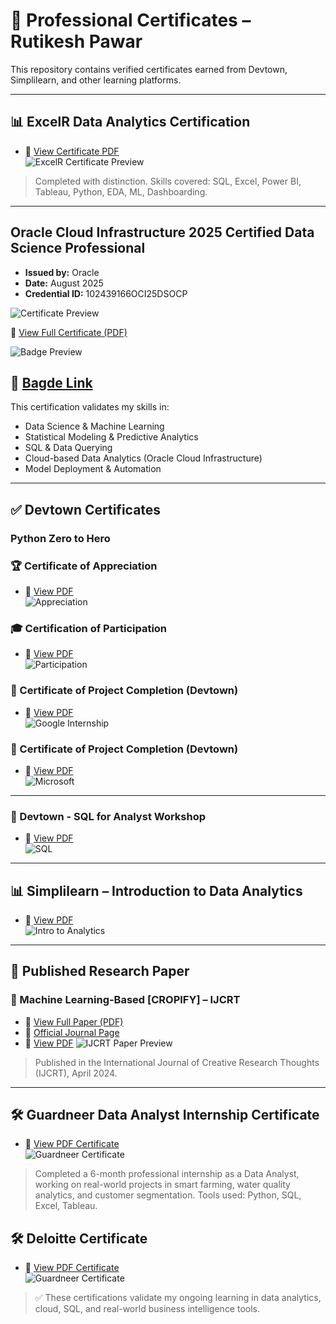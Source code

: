 # 📜 Professional Certificates – Rutikesh Pawar

This repository contains verified certificates earned from Devtown, Simplilearn, and other learning platforms.

---

## 📊 ExcelR Data Analytics Certification

- 🔗 [View Certificate PDF](./ExcelR_DA_Certificate_Rutikesh.pdf)  
![ExcelR Certificate Preview](./ExcelR_DA_Certificate_Rutikesh.jpg)

> Completed with distinction. Skills covered: SQL, Excel, Power BI, Tableau, Python, EDA, ML, Dashboarding.

--- 

## Oracle Cloud Infrastructure 2025 Certified Data Science Professional

- **Issued by:** Oracle  
- **Date:** August 2025  
- **Credential ID:** 102439166OCI25DSOCP  

![Certificate Preview](oracle-certifications/OCI_DS_Certificate.png)

📄 [View Full Certificate (PDF)](oracle-certifications/OCI_DS_Certificate.pdf)

![Badge Preview](oracle-certifications/Oracle_Badge.jpg)

🔗 [Bagde Link](https://catalog-education.oracle.com/pls/certview/sharebadge?id=45EA605BA40004C8B27D35A41BB5F4008A95D96B2130E4F33D9EBA86278EEFC1)
---

This certification validates my skills in:

- Data Science & Machine Learning  
- Statistical Modeling & Predictive Analytics  
- SQL & Data Querying  
- Cloud-based Data Analytics (Oracle Cloud Infrastructure)  
- Model Deployment & Automation  

---


## ✅ Devtown Certificates
### Python Zero to Hero

### 🏆 Certificate of Appreciation  
- 🔗 [View PDF](./devtown_python_zero_to_hero/devtown_appreciation.pdf)  
![Appreciation](./devtown_python_zero_to_hero/devtown_appreciation.jpg)

### 🎓 Certification of Participation  
- 🔗 [View PDF](./devtown_python_zero_to_hero/devtown_participation_python_zerotohero.pdf)  
![Participation](./devtown_python_zero_to_hero/devtown_participation_python_zerotohero.jpg)

### 💼 Certificate of Project Completion (Devtown)  
- 🔗 [View PDF](./devtown_python_zero_to_hero/devtown_google.pdf)  
![Google Internship](./devtown_python_zero_to_hero/devtown_google.png)

### 🧠 Certificate of Project Completion (Devtown)
- 🔗 [View PDF](./devtown_python_zero_to_hero/devtown_microsoft.pdf)  
![Microsoft](./devtown_python_zero_to_hero/devtown_microsoft.jpg)

--- 

### 🧾 Devtown - SQL for Analyst Workshop  
- 🔗 [View PDF](./devtown_sql_for_analyst/devtown_sql_analyst.pdf)  
![SQL](./devtown_sql_for_analyst/devtown_sql_analyst.jpg)

---

## 📊 Simplilearn – Introduction to Data Analytics  
- 🔗 [View PDF](./simplilearn/simplilearn_intro_data_analytics.pdf)  
![Intro to Analytics](./simplilearn/simplilearn_intro_data_analytics.jpg)

---

## 🧪 Published Research Paper

### 📄 Machine Learning-Based [CROPIFY] – IJCRT  
- 🔗 [View Full Paper (PDF)](https://www.ijcrt.org/papers/IJCRT24A4305.pdf)  
- 🔗 [Official Journal Page](https://ijcrt.org/viewfull.php?&p_id=IJCRT24A4305)
- 🔗 [View PDF](./IJCRT/IJCRT.pdf)
![IJCRT Paper Preview](./IJCRT/IJCRT.jpg)

> Published in the International Journal of Creative Research Thoughts (IJCRT), April 2024.  

---

## 🛠️ Guardneer Data Analyst Internship Certificate

- 🔗 [View PDF Certificate](./guardneer_intership/internship_gardneer.pdf)  
![Guardneer Certificate](./guardneer_intership/internship_gardneer.jpg)

> Completed a 6-month professional internship as a Data Analyst, working on real-world projects in smart farming, water quality analytics, and customer segmentation.
> Tools used: Python, SQL, Excel, Tableau.

## 🛠️ Deloitte Certificate

- 🔗 [View PDF Certificate](https://github.com/rutikeshpawar/Rutikesh-Certificates/blob/734287a4a76a5d2b7ac9bdebdeb39e73a178c285/Deloitte-Certification/Deloitte%20Certification.pdf)  
![Guardneer Certificate](https://github.com/rutikeshpawar/Rutikesh-Certificates/blob/56ee139321df937cf8f85e7f4c11dbb122d95f8e/Deloitte-Certification/Deloitte%20Certification.png)


> ✅ These certifications validate my ongoing learning in data analytics, cloud, SQL, and real-world business intelligence tools.
